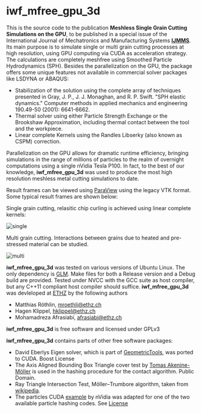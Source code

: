 # iwf_mfree_gpu_3d

This is the source code to the publication **Meshless Single Grain Cutting Simulations on the GPU**, to be published in a special issue of the International Journal of Mechatronics and Manufacturing Systems [**IJMMS**](https://www.inderscience.com/jhome.php?jcode=ijmms). Its main purpose is to simulate single or multi grain cutting processes at high resolution, using GPU computing via CUDA as acceleration strategy. The calculations are completely meshfree using Smoothed Particle Hydrodynamics (SPH). Besides the parallelization on the GPU, the package offers some unique features not available in commercial solver packages like LSDYNA or ABAQUS:

* Stabilization of the solution using the complete array of techniques presented in Gray, J. P., J. J. Monaghan, and R. P. Swift. "SPH elastic dynamics." Computer methods in applied mechanics and engineering 190.49-50 (2001): 6641-6662. 
* Thermal solver using either Particle Strength Exchange or the Brookshaw Approximation, including thermal contact between the tool and the workpiece. 
* Linear complete Kernels using the Randles Libserky (also known as CSPM) correction.

Parallelization on the GPU allows for dramatic runtime efficiency, bringing simulations in the range of millions of particles to the realm of overnight computations using a single nVidia Tesla P100. In fact, to the best of our knowledge, **iwf_mfree_gpu_3d** was used to produce the most high resolution meshless metal cutting simulations to date.

Result frames can be viewed using [ParaView](https://www.paraview.org/) using the legacy VTK format. Some typical result frames are shown below:

Single grain cutting, relasitic chip curling is achieved using linear complete kernels:

![single](https://raw.githubusercontent.com/mroethli/iwf_mfree_gpu_3d/master/img/single.jpg)

Multi grain cutting. Interactions between grains due to heated and pre-stressed material can be studied.

![multi](https://raw.githubusercontent.com/mroethli/iwf_mfree_gpu_3d/master/img/multi.jpg)

**iwf_mfree_gpu_3d** was tested on various versions of Ubuntu Linux. The only dependency is [GLM](https://glm.g-truc.net/0.9.9/index.html). Make files for both a Release version and a Debug build are provided. Tested under NVCC with the GCC suite as host compiler, but any C++11 compliant host compiler should suffice. **iwf_mfree_gpu_3d** was devleloped at [ETHZ](www.ethz.ch) by the following authors

* Matthias Röthlin, mroethli@ethz.ch
* Hagen Klippel, hklippel@ethz.ch
* Mohamadreza Afrasiabi, afrasiabi@ethz.ch

**iwf_mfree_gpu_3d** is free software and licensed under GPLv3

**iwf_mfree_gpu_3d** contains parts of other free software packages:

* David Eberlys Eigen solver, which is part of [GeometricTools](www.geometrictools.com/), was ported to CUDA. Boost License
* The Axis Aligned Bounding Box Triangle cover test by [Tomas Akenine-Möller](http://cs.lth.se/tomas-akenine-moller/) is used in the hashing procedure for the contact algorithm. Public Domain. 
* Ray Triangle Intersection Test, Möller–Trumbore algorithm, taken from [wikipedia](https://en.wikipedia.org/wiki/M%C3%B6ller%E2%80%93Trumbore_intersection_algorithm).
* The particles CUDA [example](https://github.com/zchee/cuda-sample/tree/master/5_Simulations/particles) by nVidia was adapted for one of the two available particle hashing codes. See [License](https://github.com/NVIDIA/cuda-samples/blob/master/LICENSE)
